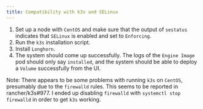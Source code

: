 ```yaml
---
title: Compatibility with k3s and SELinux
---
```

1. Set up a node with `CentOS` and make sure that the output of `sestatus` indicates that `SELinux` is enabled and set to `Enforcing`.
2. Run the `k3s` installation script.
3. Install `Longhorn`.
4. The system should come up successfully. The logs of the `Engine Image` pod should only say `installed`, and the system should be able to deploy a `Volume` successfully from the UI.

Note: There appears to be some problems with running `k3s` on `CentOS`, presumably due to the `firewalld` rules. This seems to be reported in rancher/k3s#977. I ended up disabling `firewalld` with `systemctl stop firewalld` in order to get `k3s` working.
